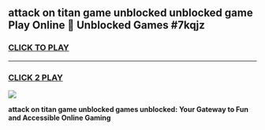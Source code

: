 
## attack on titan game unblocked unblocked game Play Online 👋 Unblocked Games #7kqjz
<h3>
<a href="https://premium.freeplayer.one?title=attack_on_titan_game_unblocked&ref=21F">CLICK TO PLAY</a></h3>
<hr>

<h3>
<a href="https://premium.freeplayer.one?title=attack_on_titan_game_unblocked&ref=21F">CLICK 2 PLAY</a>
  
</h3>

<a href="https://premium.freeplayer.one?title=attack_on_titan_game_unblocked&ref=21F/"><img src="https://clearcache.store/games.png"></a>


**attack on titan game unblocked games unblocked: Your Gateway to Fun and Accessible Online Gaming**
